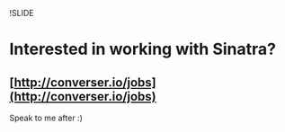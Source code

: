 !SLIDE

# Interested in working with Sinatra?

## [http://converser.io/jobs](http://converser.io/jobs)

Speak to me after :)
